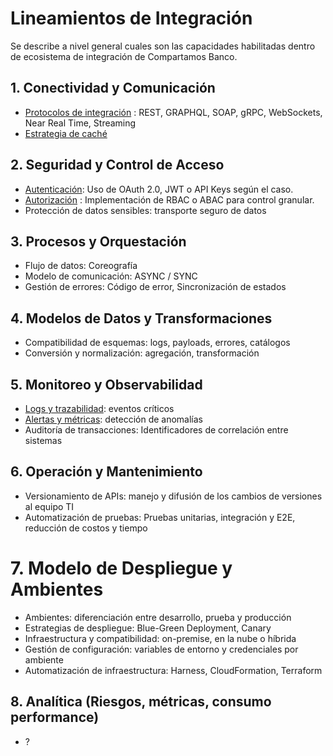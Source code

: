 # Lineamientos de Integración

Se describe a nivel general cuales son las capacidades habilitadas dentro de ecosistema de integración de Compartamos Banco.

## 1. Conectividad y Comunicación

- [Protocolos de integración](/capacities/conectividad_comunicacion/protocolos.md) : REST, GRAPHQL, SOAP, gRPC, WebSockets, Near Real Time, Streaming
- [Estrategia de caché](/capacities/conectividad_comunicacion/cache.md)

## 2. Seguridad y Control de Acceso

- [Autenticación](/capacities/seguridad_acceso/autenticacion.md): Uso de OAuth 2.0, JWT o API Keys según el caso.
- [Autorización](/capacities/seguridad_acceso/autorizacion.md) : Implementación de RBAC o ABAC para control granular.
- Protección de datos sensibles: transporte seguro de datos

## 3. Procesos y Orquestación

- Flujo de datos: Coreografía
- Modelo de comunicación: ASYNC / SYNC
- Gestión de errores: Código de error, Sincronización de estados

## 4. Modelos de Datos y Transformaciones

- Compatibilidad de esquemas: logs, payloads, errores, catálogos
- Conversión y normalización: agregación, transformación

## 5. Monitoreo y Observabilidad

- [Logs y trazabilidad](/capacities/monitore_observabilidad/logs_trazabilidad.md): eventos críticos
- [Alertas y métricas](/capacities/monitore_observabilidad/alertas_metricas.md): detección de anomalías
- Auditoría de transacciones: Identificadores de correlación entre sistemas

## 6. Operación y Mantenimiento

- Versionamiento de APIs: manejo y difusión de los cambios de versiones al equipo TI
- Automatización de pruebas: Pruebas unitarias, integración y E2E, reducción de costos y tiempo

# 7. Modelo de Despliegue y Ambientes

- Ambientes: diferenciación entre desarrollo, prueba y producción
- Estrategias de despliegue: Blue-Green Deployment, Canary
- Infraestructura y compatibilidad: on-premise, en la nube o híbrida
- Gestión de configuración: variables de entorno y credenciales por ambiente
- Automatización de infraestructura: Harness, CloudFormation, Terraform

## 8. Analítica (Riesgos, métricas, consumo performance)

- ?
